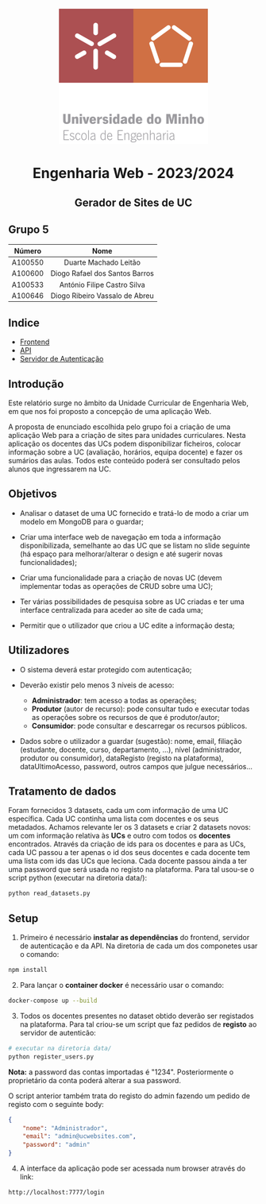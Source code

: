 <p align="center">
  <img src="https://github.com/Duarte0903/DSS_UMinho/blob/main/EEUMLOGO.png"/>
</p>

<h1 align="center">Engenharia Web - 2023/2024</h1>
<h2 align="center">Gerador de Sites de UC</h2>

## Grupo 5

| **Número** | **Nome** |
|:----------:|:--------:|
| A100550 | Duarte Machado Leitão |
| A100600 | Diogo Rafael dos Santos Barros |
| A100533 | António Filipe Castro Silva |
| A100646 | Diogo Ribeiro Vassalo de Abreu |

## Indice

- [Frontend](Frontend/README.md/#frontend)
- [API](API/README.md/#api)
- [Servidor de Autenticação](Auth/README.md/#auth)

## Introdução

Este relatório surge no âmbito da Unidade Curricular de Engenharia Web, em que nos foi proposto a concepção de uma aplicação Web.

A proposta de enunciado escolhida pelo grupo foi a criação de uma aplicação Web para a criação de sites para unidades curriculares. Nesta aplicação os docentes das UCs podem disponibilizar ficheiros, colocar informação sobre a UC (avaliação, horários, equipa docente) e fazer os sumários das aulas. Todos este conteúdo poderá ser consultado pelos alunos que ingressarem na UC.

## Objetivos

- Analisar o dataset de uma UC fornecido e tratá-lo de modo a criar um modelo em MongoDB para o guardar;

- Criar uma interface web de navegação em toda a informação disponibilizada, semelhante ao das UC que se listam no slide seguinte (há espaço para melhorar/alterar o design e até sugerir novas funcionalidades);

- Criar uma funcionalidade para a criação de novas UC (devem implementar todas as operações de CRUD sobre uma UC);

- Ter várias possibilidades de pesquisa sobre as UC criadas e ter uma interface centralizada para aceder ao site de cada uma;

- Permitir que o utilizador que criou a UC edite a informação desta;

## Utilizadores

- O sistema deverá estar protegido com autenticação;

- Deverão existir pelo menos 3 níveis de acesso:
    - **Administrador**: tem acesso a todas as operações;
    - **Produtor** (autor de recurso): pode consultar tudo e executar todas as operações sobre os recursos de que é produtor/autor;
    - **Consumidor**: pode consultar e descarregar os recursos públicos.

- Dados sobre o utilizador a guardar (sugestão):
nome, email, filiação (estudante, docente, curso, departamento, ...), nível (administrador, produtor ou consumidor), dataRegisto (registo na plataforma), dataUltimoAcesso, password, outros campos que julgue necessários...

## Tratamento de dados

Foram fornecidos 3 datasets, cada um com informação de uma UC específica. Cada UC continha uma lista com docentes e os seus metadados. Achamos relevante ler os 3 datasets e criar 2 datasets novos: um com informação relativa às **UCs** e outro com todos os **docentes** encontrados. Através da criação de ids para os docentes e para as UCs, cada UC passou a ter apenas o id dos seus docentes e cada docente tem uma lista com ids das UCs que leciona. Cada docente passou ainda a ter uma password que será usada no registo na plataforma. Para tal usou-se o script python (executar na diretoria data/):

```bash
python read_datasets.py
```

## Setup

1. Primeiro é necessário **instalar as dependências** do frontend, servidor de autenticação e da API. Na diretoria de cada um dos componetes usar o comando:

```bash
npm install
```

2. Para lançar o **container docker** é necessário usar o comando:

```bash
docker-compose up --build
```

3. Todos os docentes presentes no dataset obtido deverão ser registados na plataforma. Para tal criou-se um script que faz pedidos de **registo** ao servidor de autenticão:

```bash
# executar na diretoria data/
python register_users.py
```

**Nota:** a password das contas importadas é "1234". Posteriormente o proprietário da conta poderá alterar a sua password.

O script anterior também trata do registo do admin fazendo um pedido de registo com o seguinte body:

```json
{
    "nome": "Administrador",
    "email": "admin@ucwebsites.com",
    "password": "admin"
}
```

4. A interface da aplicação pode ser acessada num browser através do link:

```
http://localhost:7777/login
```
